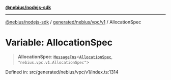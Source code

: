 [**@nebius/nodejs-sdk**](../../../../../README.md)

***

[@nebius/nodejs-sdk](../../../../../README.md) / [generated/nebius/vpc/v1](../README.md) / AllocationSpec

# Variable: AllocationSpec

> **AllocationSpec**: [`MessageFns`](../../../../../runtime/protos/core/interfaces/MessageFns.md)\<[`AllocationSpec`](../interfaces/AllocationSpec.md), `"nebius.vpc.v1.AllocationSpec"`\>

Defined in: src/generated/nebius/vpc/v1/index.ts:1314

